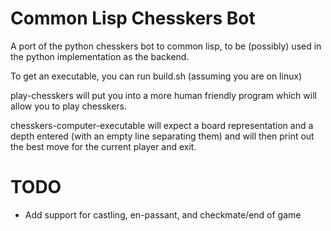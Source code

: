 # Common Lisp Chesskers Bot


A port of the python chesskers bot to common lisp, to be (possibly) used in the python implementation as the backend.

To get an executable, you can run build.sh (assuming you are on linux)

play-chesskers will put you into a more human friendly program which will allow you to play chesskers.

chesskers-computer-executable will expect a board representation and a depth entered (with an empty line separating them)
and will then print out the best move for the current player and exit.


# TODO
- Add support for castling, en-passant, and checkmate/end of game
